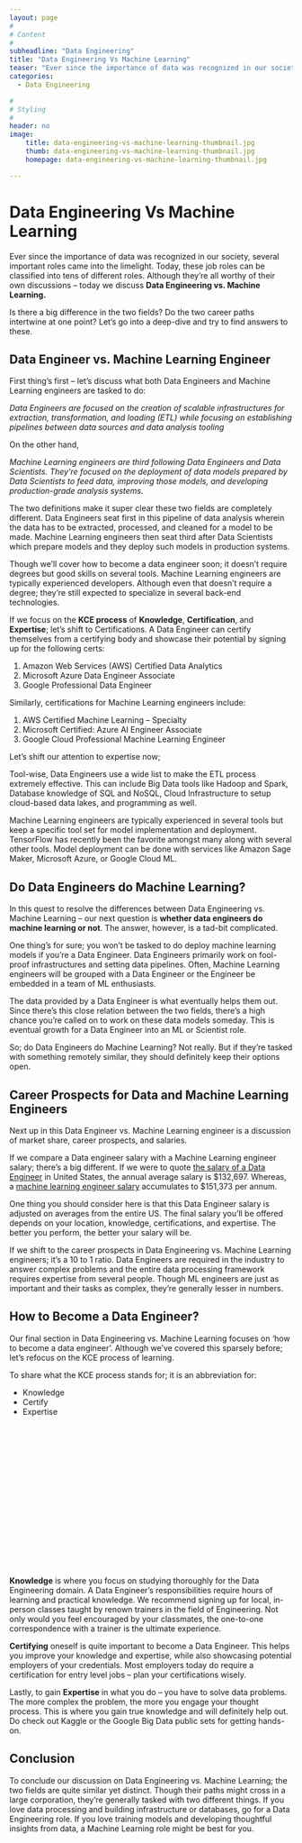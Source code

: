 ```yaml
---
layout: page
#
# Content
#
subheadline: "Data Engineering"
title: "Data Engineering Vs Machine Learning"
teaser: "Ever since the importance of data was recognized in our society, several important roles came into the limelight. Today, these job roles can be classified into tens of different roles. Although they’re all worthy of their own discussions – today we discuss **Data Engineering vs. Machine Learning.**Is there a big difference in the two fields? Do the two career paths intertwi"
categories:
  - Data Engineering

#
# Styling
#
header: no
image:
    title: data-engineering-vs-machine-learning-thumbnail.jpg
    thumb: data-engineering-vs-machine-learning-thumbnail.jpg
    homepage: data-engineering-vs-machine-learning-thumbnail.jpg

---
```


# Data Engineering Vs Machine Learning

Ever since the importance of data was recognized in our society, several important roles came into the limelight. Today, these job roles can be classified into tens of different roles. Although they’re all worthy of their own discussions – today we discuss **Data Engineering vs. Machine Learning.**


Is there a big difference in the two fields? Do the two career paths intertwine at one point? Let’s go into a deep-dive and try to find answers to these.


**Data Engineer vs. Machine Learning Engineer**
-----------------------------------------------


First thing’s first – let’s discuss what both Data Engineers and Machine Learning engineers are tasked to do:


*Data Engineers are focused on the creation of scalable infrastructures for extraction, transformation, and loading (ETL) while focusing on establishing pipelines between data sources and data analysis tooling*


On the other hand, 


*Machine Learning engineers are third following Data Engineers and Data Scientists. They’re focused on the deployment of data models prepared by Data Scientists to feed data, improving those models, and developing production-grade analysis systems.*


The two definitions make it super clear these two fields are completely different. Data Engineers seat first in this pipeline of data analysis wherein the data has to be extracted, processed, and cleaned for a model to be made. Machine Learning engineers then seat third after Data Scientists which prepare models and they deploy such models in production systems.


Though we’ll cover how to become a data engineer soon; it doesn’t require degrees but good skills on several tools. Machine Learning engineers are typically experienced developers. Although even that doesn’t require a degree; they’re still expected to specialize in several back-end technologies.


If we focus on the **KCE process** of **Knowledge**, **Certification**, and **Expertise**; let’s shift to Certifications. A Data Engineer can certify themselves from a certifying body and showcase their potential by signing up for the following certs: 


1. Amazon Web Services (AWS) Certified Data Analytics
2. Microsoft Azure Data Engineer Associate
3. Google Professional Data Engineer


Similarly, certifications for Machine Learning engineers include:


1. AWS Certified Machine Learning – Specialty
2. Microsoft Certified: Azure AI Engineer Associate
3. Google Cloud Professional Machine Learning Engineer


Let’s shift our attention to expertise now;


Tool-wise, Data Engineers use a wide list to make the ETL process extremely effective. This can include Big Data tools like Hadoop and Spark, Database knowledge of SQL and NoSQL, Cloud Infrastructure to setup cloud-based data lakes, and programming as well.


Machine Learning engineers are typically experienced in several tools but keep a specific tool set for model implementation and deployment. TensorFlow has recently been the favorite amongst many along with several other tools. Model deployment can be done with services like Amazon Sage Maker, Microsoft Azure, or Google Cloud ML.


**Do Data Engineers do Machine Learning?**
------------------------------------------


In this quest to resolve the differences between Data Engineering vs. Machine Learning – our next question is **whether data engineers do machine learning or not**. The answer, however, is a tad-bit complicated.


One thing’s for sure; you won’t be tasked to do deploy machine learning models if you’re a Data Engineer. Data Engineers primarily work on fool-proof infrastructures and setting data pipelines. Often, Machine Learning engineers will be grouped with a Data Engineer or the Engineer be embedded in a team of ML enthusiasts.


The data provided by a Data Engineer is what eventually helps them out. Since there’s this close relation between the two fields, there’s a high chance you’re called on to work on these data models someday. This is eventual growth for a Data Engineer into an ML or Scientist role.


So; do Data Engineers do Machine Learning? Not really. But if they’re tasked with something remotely similar, they should definitely keep their options open.


**Career Prospects for Data and Machine Learning Engineers**
------------------------------------------------------------


Next up in this Data Engineer vs. Machine Learning engineer is a discussion of market share, career prospects, and salaries.


If we compare a Data engineer salary with a Machine Learning engineer salary; there’s a big different. If we were to quote [the salary of a Data Engineer](https://www.indeed.com/career/data-engineer/salaries) in United States, the annual average salary is $132,697. Whereas, a [machine learning engineer salary](https://www.indeed.com/career/machine-learning-engineer/salaries) accumulates to $151,373 per annum.


One thing you should consider here is that this Data Engineer salary is adjusted on averages from the entire US. The final salary you’ll be offered depends on your location, knowledge, certifications, and expertise. The better you perform, the better your salary will be. 


If we shift to the career prospects in Data Engineering vs. Machine Learning engineers; it’s a 10 to 1 ratio. Data Engineers are required in the industry to answer complex problems and the entire data processing framework requires expertise from several people. Though ML engineers are just as important and their tasks as complex, they’re generally lesser in numbers.


**How to Become a Data Engineer?**
----------------------------------


Our final section in Data Engineering vs. Machine Learning focuses on ‘how to become a data engineer’. Although we’ve covered this sparsely before; let’s refocus on the KCE process of learning.


To share what the KCE process stands for; it is an abbreviation for:


* Knowledge
* Certify
* Expertise


![](data:image/svg+xml,%3Csvg%20xmlns='http://www.w3.org/2000/svg'%20viewBox='0%200%201024%20547'%3E%3C/svg%3E)
**Knowledge** is where you focus on studying thoroughly for the Data Engineering domain. A Data Engineer’s responsibilities require hours of learning and practical knowledge. We recommend signing up for local, in-person classes taught by renown trainers in the field of Engineering. Not only would you feel encouraged by your classmates, the one-to-one correspondence with a trainer is the ultimate experience.


**Certifying** oneself is quite important to become a Data Engineer. This helps you improve your knowledge and expertise, while also showcasing potential employers of your credentials. Most employers today do require a certification for entry level jobs – plan your certifications wisely.


Lastly, to gain **Expertise** in what you do – you have to solve data problems. The more complex the problem, the more you engage your thought process. This is where you gain true knowledge and will definitely help out. Do check out Kaggle or the Google Big Data public sets for getting hands-on.


**Conclusion**
--------------


To conclude our discussion on Data Engineering vs. Machine Learning; the two fields are quite similar yet distinct. Though their paths might cross in a large corporation, they’re generally tasked with two different things. If you love data processing and building infrastructure or databases, go for a Data Engineering role. If you love training models and developing thoughtful insights from data, a Machine Learning role might be best for you.


